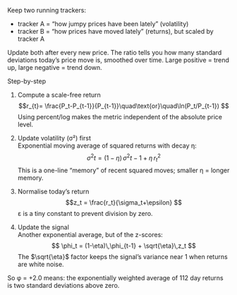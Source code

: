 Keep two running trackers: 
- tracker A = “how jumpy prices have been lately” (volatility)
- tracker B = “how prices have moved lately” (returns), but scaled by tracker A

Update both after every new price. The ratio tells you how many standard deviations today’s price move is, smoothed over time. Large positive = trend up, large negative = trend down.

Step-by-step 

1. Compute a scale-free return  
    $$r_{t}= \frac{P_t-P_{t-1}}{P_{t-1}}\quad\text{or}\quad\ln(P_t/P_{t-1})  $$
    Using percent/log makes the metric independent of the absolute price level.
    
2. Update volatility (σ²) first  
    Exponential moving average of squared returns with decay η:  
    $$\sigma^{2}{t}= (1-\eta)\,\sigma^{2}{t-1}+\eta\,r_{t}^{2}  $$
    This is a one-line “memory” of recent squared moves; smaller η = longer memory.
3. Normalise today’s return 
$$z_t = \frac{r_t}{\sigma_t+\epsilon}  $$
    ε is a tiny constant to prevent division by zero.
4. Update the signal  
    Another exponential average, but of the z-scores:  $$
    \phi_t = (1-\eta)\,\phi_{t-1} + \sqrt{\eta}\,z_t  $$
    The $\sqrt{\eta}$ factor keeps the signal’s variance near 1 when returns are white noise.

So φ = +2.0 means: the exponentially weighted average of 112 day returns is two standard deviations above zero.